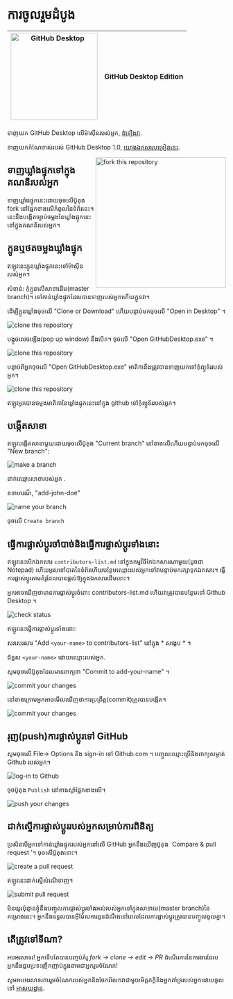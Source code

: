 # ការចូលរួមដំបូង

|<img alt="GitHub Desktop" src="https://desktop.github.com/images/desktop-icon.svg" width="200">|GitHub Desktop Edition|
|---|---|



ទាញយក GitHub Desktop លើម៉ាស៊ីនរបស់អ្នក, [ដំឡើងវា](https://desktop.github.com/).

ទាញយកកំណែចាស់របស់ GitHub Desktop 1.0, [យោងឯកសារបង្រៀននេះ](github-desktop-old-version-tutorial.md).

<img align="right" width="300" src="../Assets/fork.png" alt="fork this repository"/>

## ទាញឃ្លាំងផ្ទុកទៅក្នុងគណនីរបស់អ្នក

ទាញឃ្លាំងផ្ទុកនេះដោយចុចលើប៊ូតុង fork នៅផ្នែកខាងលើកំពូលនៃទំព័រនេះ។
នេះនឹងបង្កើតច្បាប់ចម្លងនៃឃ្លាំងផ្ទុកនេះនៅក្នុងគណនីរបស់អ្នក។

## ក្លូនឬថតចម្លងឃ្លាំងផ្ទុក

ឥឡូវនេះក្លូនឃ្លាំងផ្ទុកនេះទៅម៉ាស៊ីនរបស់អ្នក។

សំខាន់: កុំក្លូនលើសាខាដើម(master branch)។ ទៅកាន់ឃ្លាំងផ្ទុកដែលបានទាញរបស់អ្នកហើយក្លូនវា។

ដើម្បីក្លូនឃ្លាំងចុចលើ "Clone or Download" ហើយបន្ទាប់មកចុចលើ "Open in Desktop" ។

<img style="left;" src="../Assets/clonetodesktop.png" alt="clone this repository"/>

បង្អួចលេចឡើង(pop up window) នឹងបើក។ ចុចលើ "Open GitHubDesktop.exe" ។

<img style="left;" src="../Assets/open-githubdesktop.png" alt="clone this repository"/>

បន្ទាប់ពីអ្នកចុចលើ "Open GitHubDesktop.exe" មាតិកានឹងត្រូវបានទាញយកទៅកុំព្យូទ័ររបស់អ្នក។

<img style="left;" src="../Assets/downloaded.png" alt="clone this repository"/>

ឥឡូវអ្នកបានចម្លងមាតិកានៃឃ្លាំងផ្ទុកនេះនៅក្នុង github ទៅកុំព្យូទ័ររបស់អ្នក។

## បង្កើតសាខា

ឥឡូវបង្កើតសាខាមួយដោយចុចលើប៊ូតុង "Current branch" នៅខាងលើហើយបន្ទាប់មកចុចលើ "New branch":

<img style="left;" src="../Assets/create-branch.png" alt="make a branch"/>

ដាក់ឈ្មោះសាខារបស់អ្នក <add-your-name>. 

ឧទាហរណ៏, "add-john-doe"

<img style="left;" src="../Assets/create-branch-name.png" alt="name your branch"/>

ចុចលើ `Create branch`

## ធ្វើការផ្លាស់ប្តូរចាំបាច់និងធ្វើការផ្លាស់ប្តូរទាំងនោះ

ឥឡូវនេះបើកឯកសារ `contributors-list.md` នៅក្នុងកម្មវិធីកែឯកសារណាមួយ(ដូចជា Notepad) ហើយអូសទៅបាតនៃទំព័រហើយបន្ថែមឈ្មោះរបស់អ្នកទៅវាបន្ទាប់មករក្សាទុកឯកសារ។
ធ្វើការផ្លាស់ប្តូរតាមគំរូដែលបានផ្តល់ឱ្យក្នុងឯកសារដើមនោះ។

អ្នកអាចឃើញថាមានការផ្លាស់ប្តូរចំពោះ contributors-list.md ហើយវាត្រូវបានបន្ថែមទៅ Github Desktop ។

<img style="left;" src="../Assets/status.png" alt="check status"/>

ឥឡូវនេះធ្វើការផ្លាស់ប្តូរទាំងនោះ:

សរសេរសារ "Add `<your-name>` to contributors-list" នៅក្នុង * សង្ខេប * ។

ជំនួស `<your-name>` ដោយឈ្មោះរបស់អ្នក.

សូមចុចលើប៊ូតុងដែលមានពាក្យថា "Commit to add-your-name" ។

<img style="left;" src="../Assets/commit1.png" alt="commit your changes"/>

នៅខាងក្រោមអ្នកអាចមើលឃើញថាការប្រព្រឹត្ត(commit)ត្រូវបានបង្កើត។

<img style="left;" src="../Assets/commit2.png" alt="commit your changes"/>

## រុញ(push)ការផ្លាស់ប្តូរទៅ GitHub

សូមចុចលើ File-> Options និង sign-in ទៅ Github.com ។ បញ្ចូលឈ្មោះប្រើនិងពាក្យសម្ងាត់ Github របស់អ្នក។

<img style="left;" src="../Assets/sign-in.png" alt="log-in to Github"/>

ចុចប៊ូតុង `Publish` នៅខាងស្ដាំផ្នែកខាងលើ។

<img style="left;" src="../Assets/publish1.png" alt="push your changes"/>

## ដាក់ស្នើការផ្លាស់ប្តូររបស់អ្នកសម្រាប់ការពិនិត្យ

ប្រសិនបើអ្នកទៅកាន់ឃ្លាំងផ្ទុករបស់អ្នកនៅលើ GitHub អ្នកនឹងឃើញប៊ូតុង `Compare & pull request '។ ចុចលើប៊ូតុងនោះ។

<img style="left;" src="../Assets/compare-and-pull.png" alt="create a pull request"/>

ឥឡូវនេះដាក់ស្នើសំណើទាញ។

<img style="left;" src="../Assets/submit-pull-request.png" alt="submit pull request"/>

មិនយូរប៉ុន្មានខ្ញុំនឹងបញ្ចូលការផ្លាស់ប្ដូរទាំងអស់របស់អ្នកទៅក្នុងសាខាមេ(master branch)នៃគម្រោងនេះ។ អ្នកនឹងទទួលបានអ៊ីម៉ែលការជូនដំណឹងនៅពេលដែលការផ្លាស់ប្តូរត្រូវបានបញ្ចូលចូលគ្នា។

## តើត្រូវទៅទីណា?

អបអរសាទរ! អ្នកទើបតែបានបញ្ចប់គំរូ _fork -> clone -> edit -> PR_ ដំណើរការនៃការងារដែលអ្នកនឹងជួបប្រទះញឹកញាប់ក្នុងនាមជាអ្នករួមចំណែក!

សូមអបអរសាទរការរួមចំណែករបស់អ្នកនិងចែករំលែកវាជាមួយមិត្តភក្តិនិងអ្នកគាំទ្ររបស់អ្នកដោយចូលទៅ [អាសយដ្ធាន](https://firstcontributions.github.io/#social-share).
